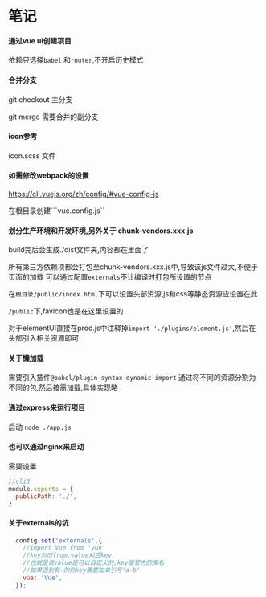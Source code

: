 # 笔记

#### 通过vue ui创建项目
依赖只选择```babel``` 和```router```,不开启历史模式

#### 合并分支
git checkout 主分支

git merge 需要合并的副分支

#### icon参考
icon.scss 文件


#### 如需修改webpack的设置
https://cli.vuejs.org/zh/config/#vue-config-js

在根目录创建```vue.config.js``


#### 划分生产环境和开发环境,另外关于 chunk-vendors.xxx.js
build完后会生成./dist文件夹,内容都在里面了

所有第三方依赖项都会打包至chunk-vendors.xxx.js中,导致该js文件过大,不便于页面的加载
可以通过配置```externals```不让编译时打包所设置的节点

在```根目录/public/index.html```下可以设置头部资源,js和css等静态资源应设置在此

```/public```下,favicon也是在这里设置的

对于elementUI直接在prod.js中注释掉```import './plugins/element.js'```,然后在头部引入相关资源即可

#### 关于懒加载
需要引入插件```@babel/plugin-syntax-dynamic-import```
通过将不同的资源分割为不同的包,然后按需加载,具体实现略


#### 通过express来运行项目
启动
```node ./app.js```


#### 也可以通过nginx来启动
需要设置    
```javascript
//cli3
module.exports = {
  publicPath: './', 
}
```


#### 关于externals的坑
```javascript
  config.set('externals',{
    //import Vue from 'vue'
    //key对应from,value对应key
    //也就是说value是可以自定义的,key是官方的库名
    //如果遇到有-的则key需要加单引号'a-b'
    vue: 'Vue',
  });
```
